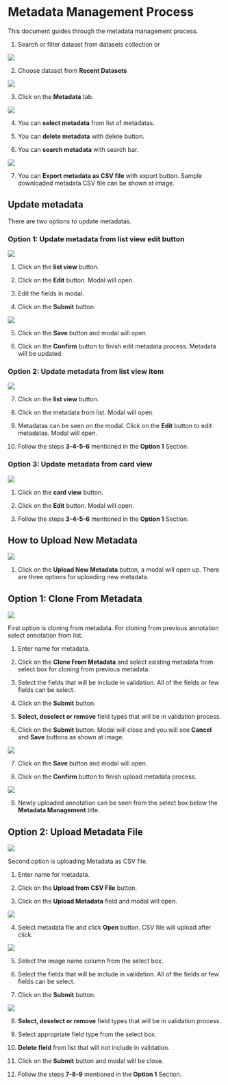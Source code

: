 # Metadata Management Process

This document guides through the metadata management process.

1. Search or filter dataset from datasets collection or

![](imgs/image1.png)

2. Choose dataset from **Recent Datasets**

![](imgs/image2.png)

3. Click on the **Metadata** tab.

![](imgs/image3.png)

4. You can **select metadata** from list of metadatas.

5. You can **delete metadata** with delete button.

6. You can **search metadata** with search bar.

![](imgs/image4.png)

7. You can **Export metadata as CSV file** with export button. Sample downloaded metadata CSV file can be shown at image.

## Update metadata

There are two options to update metadatas.

### Option 1: Update metadata from list view edit button

![](imgs/image13.png)

1. Click on the **list view** button.

2. Click on the **Edit** button. Modal will open.

3. Edit the fields in modal.

4. Click on the **Submit** button.

![](imgs/image14.png)

5. Click on the **Save** button and modal will open.

6. Click on the **Confirm** button to finish edit metadata process. Metadata will be updated.

### Option 2: Update metadata from list view item

![](imgs/image15.png)

7. Click on the **list view** button.

8. Click on the metadata from list. Modal will open.

9. Metadatas can be seen on the modal. Click on the **Edit** button to edit metadatas. Modal will open.

10. Follow the steps **3-4-5-6** mentioned in the **Option 1** Section.

### Option 3: Update metadata from card view

![](imgs/image16.png)

1. Click on the **card view** button.

2. Click on the **Edit** button. Modal will open.

3. Follow the steps **3-4-5-6** mentioned in the **Option 1** Section.


## How to Upload New Metadata

![](imgs/image5.png)

1. Click on the **Upload New Metadata** button, a modal will open up. There are three options for uploading new metadata.

## Option 1: Clone From Metadata

![](imgs/image6.png)

First option is cloning from metadata. For cloning from previous annotation select annotation from list.

1. Enter name for metadata.

2. Click on the **Clone From Metadata** and select existing metadata from select box for cloning from previous metadata.

3. Select the fields that will be include in validation. All of the fields or few fields can be select.

4. Click on the **Submit** button.

5. **Select, deselect or remove** field types that will be in validation process.

6. Click on the **Submit** button. Modal will close and you will see **Cancel** and **Save** buttons as shown at image.

![](imgs/image7.png)

7. Click on the **Save** button and modal will open.

8. Click on the **Confirm** button to finish upload metadata process.

![](imgs/image8.png)

9. Newly uploaded annotation can be seen from the select box below the **Metadata Management** title.

## Option 2: Upload Metadata File

![](imgs/image9.png)

Second option is uploading Metadata as CSV file.

1. Enter name for metadata.

2. Click on the **Upload from CSV File** button.

3. Click on the **Upload Metadata** field and modal will open.

![](imgs/image10.png)

4. Select metadata file and click **Open** button. CSV file will upload after click.

![](imgs/image11.png)

5. Select the image name column from the select box.

6. Select the fields that will be include in validation. All of the fields or few fields can be select.

7. Click on the **Submit** button.

![](imgs/image12.png)

8. **Select, deselect or remove** field types that will be in validation process.

9. Select appropriate field type from the select box.

10. **Delete field** from list that will not include in validation.

11. Click on the **Submit** button and modal will be close.

12. Follow the steps **7-8-9** mentioned in the **Option 1** Section.